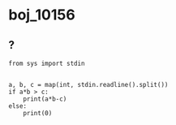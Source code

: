 # boj_10156
## ?
```python3
from sys import stdin


a, b, c = map(int, stdin.readline().split())
if a*b > c:
    print(a*b-c)
else:
    print(0)
```
